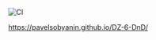 ![CI](https://github.com/PavelSobyanin/DZ-6-DnD/actions/workflows/web.yml/badge.svg)

https://pavelsobyanin.github.io/DZ-6-DnD/

